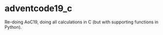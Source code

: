 # adventcode19_c
Re-doing AoC19, doing all calculations in C (but with supporting functions in Python).
